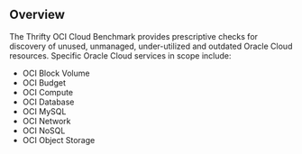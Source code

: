 ## Overview

The Thrifty OCI Cloud Benchmark provides prescriptive checks for discovery of unused, unmanaged, under-utilized and outdated Oracle Cloud resources. Specific Oracle Cloud services in scope include:

* OCI Block Volume
* OCI Budget
* OCI Compute
* OCI Database
* OCI MySQL
* OCI Network
* OCI NoSQL
* OCI Object Storage